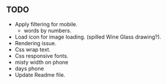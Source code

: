 ## TODO

- Apply filtering for mobile.
  - words by numbers.
- Load icon for image loading. (spilled Wine Glass drawing?).
- Rendering issue.
- Css wrap text.
- Css responsive fonts.
- misty width on phone
- days phone
- Update Readme file.
